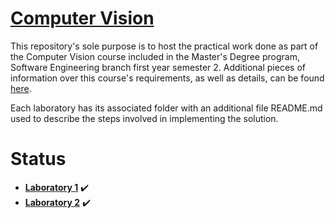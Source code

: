 # [Computer Vision](https://profs.info.uaic.ro/~acf/tj/Fisa%20disciplinei%20-%20Tehnologii%20Java%20%28en%29.pdf)

This repository's sole purpose is to host the practical work done as part of the Computer Vision course included in the Master's Degree program, Software Engineering branch first year semester 2. Additional pieces of information over this course's requirements, as well as details, can be found [here](https://people.ee.ethz.ch/~timofter/CV2022/).

Each laboratory has its associated folder with an additional file README.md used to describe the steps involved in implementing the solution.

# Status

 - **[Laboratory 1](https://github.com/IonitaCatalin/ComputerVision/tree/master/Labs1)** ✔️
 - **[Laboratory 2](https://github.com/IonitaCatalin/ComputerVision/tree/master/Labs2)** ✔️
